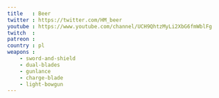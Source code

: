 ```yaml
---
title   : Beer
twitter : https://twitter.com/HM_beer
youtube : https://www.youtube.com/channel/UCH9QhtzMyLi2XbG6fmWblFg
twitch  :
patreon :
country : pl
weapons :
    - sword-and-shield
    - dual-blades
    - gunlance
    - charge-blade
    - light-bowgun
---
```

